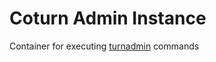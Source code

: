 # Coturn Admin Instance

Container for executing [turnadmin](https://github.com/coturn/coturn/wiki/turnadmin) commands
